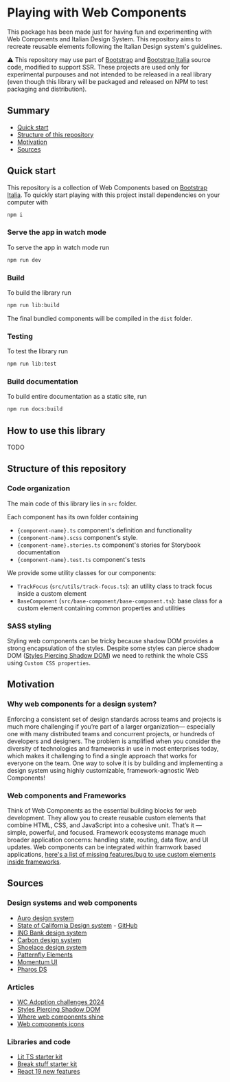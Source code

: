 # Playing with Web Components

This package has been made just for having fun and experimenting with Web Components and Italian Design System. This repository aims to recreate reusable elements following the Italian Design system's guidelines.

⚠️ This repository may use part of [Bootstrap](https://github.com/twbs/bootstrap) and [Bootstrap Italia](https://github.com/italia/bootstrap-italia) source code, modified to support SSR. These projects are used only for experimental purpouses and not intended to be released in a real library (even though this library will be packaged and released on NPM to test packaging and distribution).

## Summary

- [Quick start](#quick-start)
- [Structure of this repository](#structure-of-this-repository)
- [Motivation](#motivation)
- [Sources](#sources)

## Quick start

This repository is a collection of Web Components based on [Bootstrap Italia](https://github.com/italia/bootstrap-italia). To quickly start playing with this project install dependencies on your computer with

```sh
npm i
```

### Serve the app in watch mode

To serve the app in watch mode run

```sh
npm run dev
```

### Build

To build the library run

```sh
npm run lib:build
```

The final bundled components will be compiled in the `dist` folder.

### Testing

To test the library run

```sh
npm run lib:test
```

### Build documentation

To build entire documentation as a static site, run

```sh
npm run docs:build
```

## How to use this library

TODO

## Structure of this repository

### Code organization

The main code of this library lies in `src` folder. 

Each component has its own folder containing 

- `{component-name}.ts` component's definition and functionality
- `{component-name}.scss` component's style.
- `{component-name}.stories.ts` component's stories for Storybook documentation
- `{component-name}.test.ts` component's tests

We provide some utility classes for our components:

- `TrackFocus` (`src/utils/track-focus.ts`): an utility class to track focus
inside a custom element
- `BaseComponent` (`src/base-component/base-component.ts`): base class for a 
custom element containing common properties and utilities


### SASS styling

Styling web components can be tricky because shadow DOM provides a strong 
encapsulation of the styles. Despite some styles can pierce 
shadow DOM ([Styles Piercing Shadow DOM](https://open-wc.org/guides/knowledge/styling/styles-piercing-shadow-dom/)) we need to rethink the whole CSS using `Custom CSS properties`.

## Motivation

### Why web components for a design system?

Enforcing a consistent set of design standards across teams and projects is much more challenging if you’re part of a larger organization— especially one with many distributed teams and concurrent projects, or hundreds of developers and designers. The problem is amplified when you consider the diversity of technologies and frameworks in use in most enterprises today, which makes it challenging to find a single approach that works for everyone on the team. One way to solve it is by building and implementing a design system using highly customizable, framework-agnostic Web Components!

### Web components and Frameworks

Think of Web Components as the essential building blocks for web development. They allow you to create reusable custom elements that combine HTML, CSS, and JavaScript into a cohesive unit. That’s it — simple, powerful, and focused. Framework ecosystems manage much broader application concerns: handling state, routing, data flow, and UI updates. Web components can be integrated within framwork based applications, [here's a list of missing features/bug to use custom elements inside frameworks](https://custom-elements-everywhere.com/).

## Sources

### Design systems and web components

- [Auro design system](https://auro.alaskaair.com/)
- [State of California Design system](https://designsystem.webstandards.ca.gov/) - [GitHub](https://github.com/cagov/design-system)
- [ING Bank design system](https://github.com/ing-bank/lion)
- [Carbon design system](https://github.com/carbon-design-system/)
- [Shoelace design system](https://github.com/shoelace-style/shoelace)
- [Patternfly Elements](https://patternflyelements.org/)
- [Momentum UI](https://github.com/momentum-design/momentum-ui/tree/main/web-components)
- [Pharos DS](https://github.com/ithaka/pharos/tree/70f42ef0776d1b0ff0ea32ae6560deef92757d8d/packages/pharos/src/components)

### Articles

- [WC Adoption challenges 2024](https://uploadcare.com/blog/web-components-adoption-challenges/)
- [Styles Piercing Shadow DOM](https://open-wc.org/guides/knowledge/styling/styles-piercing-shadow-dom/)
- [Where web components shine](https://daverupert.com/2024/10/super-web-components-sunshine)
- [Web components icons](https://clayto.com/2019/web-component-icons/)

### Libraries and code

- [Lit TS starter kit](https://github.com/lit/lit-element-starter-ts)
- [Break stuff starter kit](https://github.com/break-stuff/lit-starter-kit)
- [React 19 new features](https://react.dev/blog/2024/12/05/react-19)